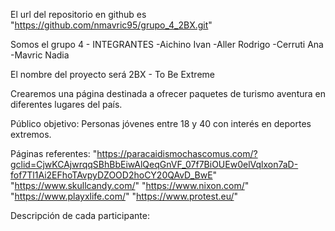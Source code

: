 El url del repositorio en github es "https://github.com/nmavric95/grupo_4_2BX.git"

Somos el grupo 4 - INTEGRANTES
-Aichino Ivan 
-Aller Rodrigo
-Cerruti Ana
-Mavric Nadia

El nombre del proyecto será 2BX - To Be Extreme

Crearemos una página destinada a ofrecer paquetes de turismo aventura en diferentes lugares del país.

Público objetivo: Personas jóvenes entre 18 y 40 con interés en deportes extremos.

Páginas referentes: 
"https://paracaidismochascomus.com/?gclid=CjwKCAjwrqqSBhBbEiwAlQeqGnVF_07f7BiOUEw0elVqlxon7aD-fof7Tl1Ai2EFhoTAvpyDZOOD2hoCY20QAvD_BwE"
"https://www.skullcandy.com/"
"https://www.nixon.com/"
"https://www.playxlife.com/"
"https://www.protest.eu/"



Descripción de cada participante:
